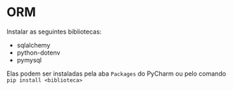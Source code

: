 # ORM

Instalar as seguintes bibliotecas:
* sqlalchemy
* python-dotenv
* pymysql

Elas podem ser instaladas pela aba `Packages` do PyCharm ou pelo comando `pip install <biblioteca>`
